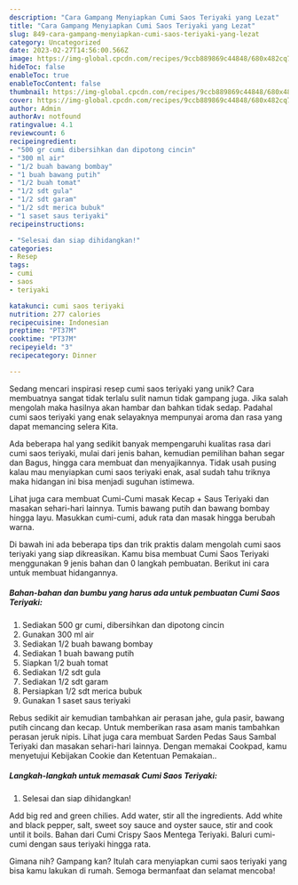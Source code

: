 ```yaml
---
description: "Cara Gampang Menyiapkan Cumi Saos Teriyaki yang Lezat"
title: "Cara Gampang Menyiapkan Cumi Saos Teriyaki yang Lezat"
slug: 849-cara-gampang-menyiapkan-cumi-saos-teriyaki-yang-lezat
category: Uncategorized
date: 2023-02-27T14:56:00.566Z
image: https://img-global.cpcdn.com/recipes/9ccb889869c44848/680x482cq70/cumi-saos-teriyaki-foto-resep-utama.jpg
hideToc: false
enableToc: true
enableTocContent: false
thumbnail: https://img-global.cpcdn.com/recipes/9ccb889869c44848/680x482cq70/cumi-saos-teriyaki-foto-resep-utama.jpg
cover: https://img-global.cpcdn.com/recipes/9ccb889869c44848/680x482cq70/cumi-saos-teriyaki-foto-resep-utama.jpg
author: Admin
authorAv: notfound
ratingvalue: 4.1
reviewcount: 6
recipeingredient:
- "500 gr cumi dibersihkan dan dipotong cincin"
- "300 ml air"
- "1/2 buah bawang bombay"
- "1 buah bawang putih"
- "1/2 buah tomat"
- "1/2 sdt gula"
- "1/2 sdt garam"
- "1/2 sdt merica bubuk"
- "1 saset saus teriyaki"
recipeinstructions:

- "Selesai dan siap dihidangkan!"
categories:
- Resep
tags:
- cumi
- saos
- teriyaki

katakunci: cumi saos teriyaki 
nutrition: 277 calories
recipecuisine: Indonesian
preptime: "PT37M"
cooktime: "PT37M"
recipeyield: "3"
recipecategory: Dinner

---
```





Sedang mencari inspirasi resep cumi saos teriyaki yang unik? Cara membuatnya sangat tidak terlalu sulit namun tidak gampang juga. Jika salah mengolah maka hasilnya akan hambar dan bahkan tidak sedap. Padahal cumi saos teriyaki yang enak selayaknya mempunyai aroma dan rasa yang dapat memancing selera Kita.





Ada beberapa hal yang sedikit banyak mempengaruhi kualitas rasa dari cumi saos teriyaki, mulai dari jenis bahan, kemudian pemilihan bahan segar dan Bagus, hingga cara membuat dan menyajikannya. Tidak usah pusing kalau mau menyiapkan cumi saos teriyaki enak,      asal sudah tahu triknya maka hidangan ini bisa menjadi suguhan istimewa.














Lihat juga cara membuat Cumi-Cumi masak Kecap + Saus Teriyaki dan masakan sehari-hari lainnya. Tumis bawang putih dan bawang bombay hingga layu. Masukkan cumi-cumi, aduk rata dan masak hingga berubah warna.






Di bawah ini ada beberapa tips dan trik praktis dalam mengolah cumi saos teriyaki yang siap dikreasikan. Kamu bisa membuat Cumi Saos Teriyaki menggunakan 9 jenis bahan dan 0 langkah pembuatan. Berikut ini cara untuk membuat hidangannya.

<!--inarticleads1-->

##### Bahan-bahan dan bumbu yang harus ada untuk pembuatan Cumi Saos Teriyaki:

1. Sediakan 500 gr cumi, dibersihkan dan dipotong cincin
1. Gunakan 300 ml air
1. Sediakan 1/2 buah bawang bombay
1. Sediakan 1 buah bawang putih
1. Siapkan 1/2 buah tomat
1. Sediakan 1/2 sdt gula
1. Sediakan 1/2 sdt garam
1. Persiapkan 1/2 sdt merica bubuk
1. Gunakan 1 saset saus teriyaki


Rebus sedikit air kemudian tambahkan air perasan jahe, gula pasir, bawang putih cincang dan kecap. Untuk memberikan rasa asam manis tambahkan perasan jeruk nipis. Lihat juga cara membuat Sarden Pedas Saus Sambal Teriyaki dan masakan sehari-hari lainnya. Dengan memakai Cookpad, kamu menyetujui Kebijakan Cookie dan Ketentuan Pemakaian.. 

<!--inarticleads2-->

##### Langkah-langkah untuk memasak Cumi Saos Teriyaki:


1. Selesai dan siap dihidangkan!

Add big red and green chilies. Add water, stir all the ingredients. Add white and black pepper, salt, sweet soy sauce and oyster sauce, stir and cook until it boils. Bahan dari Cumi Crispy Saos Mentega Teriyaki. Baluri cumi-cumi dengan saus teriyaki hingga rata. 

Gimana nih? Gampang kan? Itulah cara menyiapkan cumi saos teriyaki yang bisa kamu lakukan di rumah. Semoga bermanfaat dan selamat mencoba!
